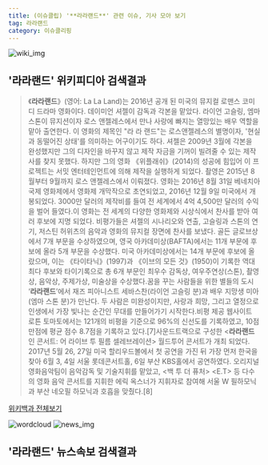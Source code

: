 ```yaml
---
title: (이슈클립) '**라라랜드**' 관련 이슈, 기사 모아 보기
tag: 라라랜드
category: 이슈클리핑
---
```

![wiki_img](https://user-images.githubusercontent.com/42597476/44503234-41136a80-a6d0-11e8-9071-6fc6418eafe4.png)
## **'**라라랜드**'** 위키피디아 검색결과
>《**라라랜드**》(영어: La La Land)는 2016년 공개 된 미국의 뮤지컬 로맨스 코미디 드라마 영화이다. 데이미언 셔젤이 감독과 각본을 맡았다. 라이언 고슬링, 엠마 스톤이 뮤지션이자 로스 앤젤레스에서 만나 사랑에 빠지는 열망있는 배우 역할을 맡아 출연한다. 이 영화의 제목인 "라 라 랜드"는 로스앤젤레스의 별명이자, '현실과 동떨어진 상태'를 의미하는 어구이기도 하다. 셔젤은 2009년 3월에 각본을 완성했지만 그의 디자인을 바꾸지 않고 제작 자금을 기꺼이 빌려줄 수 있는 제작사를 찾지 못했다. 하지만 그의 영화 《위플래쉬》(2014)의 성공에 힘입어 이 프로젝트는 서밋 엔터테인먼트에 의해 제작을 실행하게 되었다. 촬영은 2015년 8월부터 9월까지 로스 앤젤레스에서 이뤄졌다. 영화는 2016년 8월 31일 베네치아 국제 영화제에서 영화제 개막작으로 초연되었고, 2016년 12월 9일 미국에서 개봉되었다. 3000만 달러의 제작비를 들여 전 세계에서 4억 4,500만 달러의 수익을 벌어 들였다.이 영화는 전 세계의 다양한 영화제와 시상식에서 찬사를 받아 여러 후보에 지명 되었다. 비평가들은 셔젤의 시나리오와 연출, 고슬링과 스톤의 연기, 저스틴 허위츠의 음악과 영화의 뮤지컬 장면에 찬사를 보냈다. 골든 글로브상에서 7개 부문을 수상하였으며, 영국 아카데미상(BAFTA)에서는 11개 부문에 후보에 올라 5개 부문을 수상했다. 미국 아카데미상에서는 14개 부문에 후보에 올랐으며, 이는 《타이타닉》(1997)과 《이브의 모든 것》(1950)이 기록한 역대 최다 후보와 타이기록으로 총 6개 부문인 최우수 감독상, 여우주연상(스톤), 촬영상, 음악상, 주제가상, 미술상을 수상했다.꿈을 꾸는 사람들을 위한 별들의 도시 ‘**라라랜드**’에서 재즈 피아니스트 세바스찬(라이언 고슬링 분)과 배우 지망생 미아(엠마 스톤 분)가 만난다. 두 사람은 미완성이지만, 사랑과 희망, 그리고 열정으로 인생에서 가장 빛나는 순간인 무대를 만들어가기 시작한다.비평 제공 웹사이트 로튼 토마토에서는 121개의 비평을 기준으로 96%의 신선도를 기록하였고, 10점 만점에 평균 점수 8.7점을 기록하고 있다.[7]사운드트랙으로 구성한 <**라라랜드** 인 콘서트: 어 라이브 투 필름 셀레브레이션> 월드투어 콘서트가 개최 되었다. 2017년 5월 26, 27일 미국 할리우드볼에서 첫 공연을 가진 뒤 가장 먼저 한국을 찾아 6월 3, 4일 서울 롯데콘서트홀, 6일 부산 KBS홀에서 공연하였다. 오리지널 영화음악팀이 음악감독 및 기술지휘를 맡았고, <백 투 더 퓨처> <E.T> 등 다수의 영화 음악 콘서트를 지휘한 에릭 옥스너가 지휘자로 참여해 서울 W 필하모닉과 부산 네오필 하모닉과 호흡을 맞췄다.[8]

<a href="https://ko.wikipedia.org/wiki/라라랜드" target="_blank">위키백과 전체보기</a>

![wordcloud](https://s3.ap-northeast-2.amazonaws.com/lyrics101-wordcloud/2018-09-16-1537025775.png)
![news_img](https://user-images.githubusercontent.com/42597476/44507050-1206f400-a6e4-11e8-8d98-7ffbfebb353f.png)
## **'**라라랜드**'** 뉴스속보 검색결과

